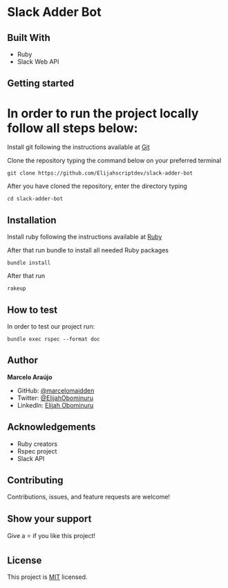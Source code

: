 # Slack Adder Bot

## Built With

- Ruby
- Slack Web API

## Getting started
# In order to run the project locally follow all steps below:
Install git following the instructions available at [Git](https://git-scm.com/downloads)

Clone the repository typing the command below on your preferred terminal

    git clone https://github.com/Elijahscriptdev/slack-adder-bot

After you have cloned the repository, enter the directory typing 
        
    cd slack-adder-bot

## Installation
Install ruby following the instructions available at [Ruby](https://www.ruby-lang.org/en/downloads/)

After that run bundle to install all needed Ruby packages

    bundle install

After that run

    rakeup


## How to test

In order to test our project run:

    bundle exec rspec --format doc

## Author

**Marcelo Araújo**

- GitHub: [@marcelomaidden](https://github.com/Elijahscriptdev)
- Twitter: [@ElijahObominuru](https://twitter.com/ElijahObominuru)
- LinkedIn: [Elijah Obominuru](https://www.linkedin.com/in/elijah-obominuru/)

## Acknowledgements
- Ruby creators
- Rspec project
- Slack API

##  Contributing

Contributions, issues, and feature requests are welcome!

## Show your support

Give a ⭐️ if you like this project!

## License

This project is [MIT](./LICENSE) licensed.

